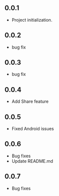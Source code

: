 ## 0.0.1

* Project initialization.

## 0.0.2

* bug fix

## 0.0.3

* bug fix

## 0.0.4

* Add Share feature

## 0.0.5

* Fixed Android issues

## 0.0.6

* Bug fixes
* Update README.md

## 0.0.7

* Bug fixes 


